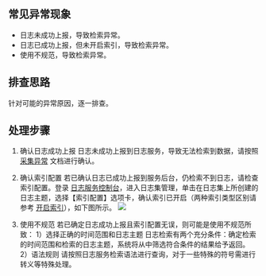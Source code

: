 ## 常见异常现象
- 日志未成功上报，导致检索异常。
- 日志已成功上报，但未开启索引，导致检索异常。
- 使用不规范，导致检索异常。

## 排查思路
针对可能的异常原因，逐一排查。

## 处理步骤
1. 确认日志成功上报
日志未成功上报到日志服务，导致无法检索到数据，请按照 [采集异常](https://cloud.tencent.com/document/product/614/30091) 文档进行确认。

2. 确认索引配置
若已确认日志已成功上报到服务后台，仍检索不到日志，请检查索引配置。登录 [日志服务控制台](https://console.cloud.tencent.com/cls)，进入日志集管理，单击在日志集上所创建的日志主题，选择【索引配置】选项卡，确认索引已开启（两种索引类型区别请参考 [开启索引](https://cloud.tencent.com/document/product/614/16981)），如下图所示。
![](https://main.qcloudimg.com/raw/1e7863e263385af215c9b5f438c96194.png)

3. 使用不规范
若已确定日志成功上报且索引配置无误，则可能是使用不规范所致：
1）选择正确的时间范围和日志主题
日志检索有两个充分条件：确定检索的时间范围和检索的日志主题，系统将从中筛选符合条件的结果给予返回。
2）语法规则
请按照日志服务检索语法进行查询，对于一些特殊的符号需进行转义等特殊处理。
